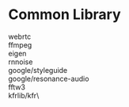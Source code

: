 # Common Library

webrtc\
ffmpeg\
eigen\
rnnoise\
google/styleguide\
google/resonance-audio\
fftw3\
kfrlib/kfr\